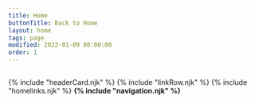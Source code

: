 ```yaml
---
title: Home
buttonTitle: Back to Home
layout: home
tags: page
modified: 2022-01-09 00:00:00
order: 1
---
```


<h2 class="py-4 my-4 text-3xl font-mono font-bold text-center hover:text-slate-600 text-slate-800 uppercase">
	 <!-- {{config.title}}  -->
</h2>
	{% include "headerCard.njk" %}
	{% include "linkRow.njk" %}
	{% include "homelinks.njk" %}
<strong class="p-2 m-2 text-gray-400 h-full rounded-lg block border border-green-700"> 
	{% include "navigation.njk" %}
</strong>	


